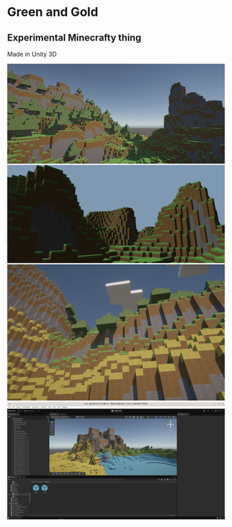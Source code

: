# Green and Gold
## Experimental Minecrafty thing

Made in Unity 3D

![Landscape](Screenshots/landscape.jpg)
![Mountains](Screenshots/mountains.png)
![Trees](Screenshots/trees.png)
![Unity Editor](Screenshots/editor.png)